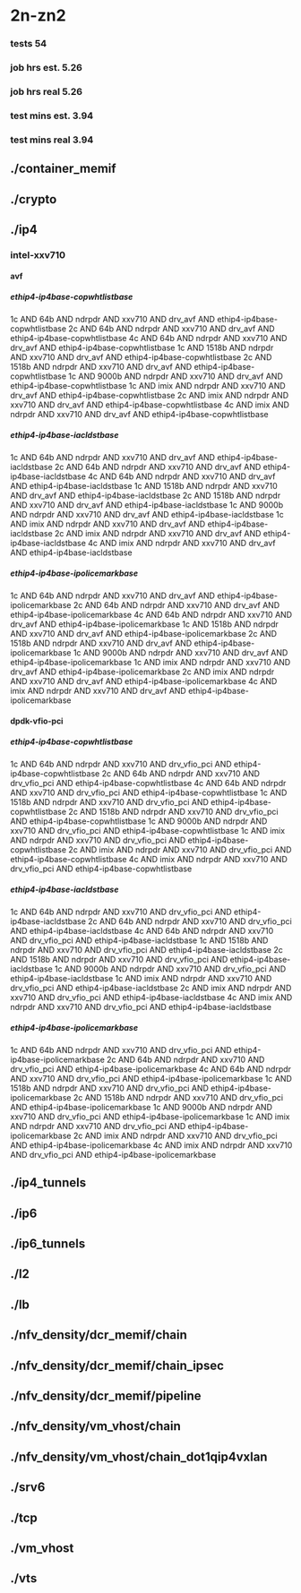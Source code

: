 # 2n-zn2
### tests 54
### job hrs est. 5.26
### job hrs real 5.26
### test mins est. 3.94
### test mins real 3.94
## ./container_memif
## ./crypto
## ./ip4
### intel-xxv710
#### avf
##### ethip4-ip4base-copwhtlistbase
1c AND 64b AND ndrpdr AND xxv710 AND drv_avf AND ethip4-ip4base-copwhtlistbase
2c AND 64b AND ndrpdr AND xxv710 AND drv_avf AND ethip4-ip4base-copwhtlistbase
4c AND 64b AND ndrpdr AND xxv710 AND drv_avf AND ethip4-ip4base-copwhtlistbase
1c AND 1518b AND ndrpdr AND xxv710 AND drv_avf AND ethip4-ip4base-copwhtlistbase
2c AND 1518b AND ndrpdr AND xxv710 AND drv_avf AND ethip4-ip4base-copwhtlistbase
1c AND 9000b AND ndrpdr AND xxv710 AND drv_avf AND ethip4-ip4base-copwhtlistbase
1c AND imix AND ndrpdr AND xxv710 AND drv_avf AND ethip4-ip4base-copwhtlistbase
2c AND imix AND ndrpdr AND xxv710 AND drv_avf AND ethip4-ip4base-copwhtlistbase
4c AND imix AND ndrpdr AND xxv710 AND drv_avf AND ethip4-ip4base-copwhtlistbase
##### ethip4-ip4base-iacldstbase
1c AND 64b AND ndrpdr AND xxv710 AND drv_avf AND ethip4-ip4base-iacldstbase
2c AND 64b AND ndrpdr AND xxv710 AND drv_avf AND ethip4-ip4base-iacldstbase
4c AND 64b AND ndrpdr AND xxv710 AND drv_avf AND ethip4-ip4base-iacldstbase
1c AND 1518b AND ndrpdr AND xxv710 AND drv_avf AND ethip4-ip4base-iacldstbase
2c AND 1518b AND ndrpdr AND xxv710 AND drv_avf AND ethip4-ip4base-iacldstbase
1c AND 9000b AND ndrpdr AND xxv710 AND drv_avf AND ethip4-ip4base-iacldstbase
1c AND imix AND ndrpdr AND xxv710 AND drv_avf AND ethip4-ip4base-iacldstbase
2c AND imix AND ndrpdr AND xxv710 AND drv_avf AND ethip4-ip4base-iacldstbase
4c AND imix AND ndrpdr AND xxv710 AND drv_avf AND ethip4-ip4base-iacldstbase
##### ethip4-ip4base-ipolicemarkbase
1c AND 64b AND ndrpdr AND xxv710 AND drv_avf AND ethip4-ip4base-ipolicemarkbase
2c AND 64b AND ndrpdr AND xxv710 AND drv_avf AND ethip4-ip4base-ipolicemarkbase
4c AND 64b AND ndrpdr AND xxv710 AND drv_avf AND ethip4-ip4base-ipolicemarkbase
1c AND 1518b AND ndrpdr AND xxv710 AND drv_avf AND ethip4-ip4base-ipolicemarkbase
2c AND 1518b AND ndrpdr AND xxv710 AND drv_avf AND ethip4-ip4base-ipolicemarkbase
1c AND 9000b AND ndrpdr AND xxv710 AND drv_avf AND ethip4-ip4base-ipolicemarkbase
1c AND imix AND ndrpdr AND xxv710 AND drv_avf AND ethip4-ip4base-ipolicemarkbase
2c AND imix AND ndrpdr AND xxv710 AND drv_avf AND ethip4-ip4base-ipolicemarkbase
4c AND imix AND ndrpdr AND xxv710 AND drv_avf AND ethip4-ip4base-ipolicemarkbase
#### dpdk-vfio-pci
##### ethip4-ip4base-copwhtlistbase
1c AND 64b AND ndrpdr AND xxv710 AND drv_vfio_pci AND ethip4-ip4base-copwhtlistbase
2c AND 64b AND ndrpdr AND xxv710 AND drv_vfio_pci AND ethip4-ip4base-copwhtlistbase
4c AND 64b AND ndrpdr AND xxv710 AND drv_vfio_pci AND ethip4-ip4base-copwhtlistbase
1c AND 1518b AND ndrpdr AND xxv710 AND drv_vfio_pci AND ethip4-ip4base-copwhtlistbase
2c AND 1518b AND ndrpdr AND xxv710 AND drv_vfio_pci AND ethip4-ip4base-copwhtlistbase
1c AND 9000b AND ndrpdr AND xxv710 AND drv_vfio_pci AND ethip4-ip4base-copwhtlistbase
1c AND imix AND ndrpdr AND xxv710 AND drv_vfio_pci AND ethip4-ip4base-copwhtlistbase
2c AND imix AND ndrpdr AND xxv710 AND drv_vfio_pci AND ethip4-ip4base-copwhtlistbase
4c AND imix AND ndrpdr AND xxv710 AND drv_vfio_pci AND ethip4-ip4base-copwhtlistbase
##### ethip4-ip4base-iacldstbase
1c AND 64b AND ndrpdr AND xxv710 AND drv_vfio_pci AND ethip4-ip4base-iacldstbase
2c AND 64b AND ndrpdr AND xxv710 AND drv_vfio_pci AND ethip4-ip4base-iacldstbase
4c AND 64b AND ndrpdr AND xxv710 AND drv_vfio_pci AND ethip4-ip4base-iacldstbase
1c AND 1518b AND ndrpdr AND xxv710 AND drv_vfio_pci AND ethip4-ip4base-iacldstbase
2c AND 1518b AND ndrpdr AND xxv710 AND drv_vfio_pci AND ethip4-ip4base-iacldstbase
1c AND 9000b AND ndrpdr AND xxv710 AND drv_vfio_pci AND ethip4-ip4base-iacldstbase
1c AND imix AND ndrpdr AND xxv710 AND drv_vfio_pci AND ethip4-ip4base-iacldstbase
2c AND imix AND ndrpdr AND xxv710 AND drv_vfio_pci AND ethip4-ip4base-iacldstbase
4c AND imix AND ndrpdr AND xxv710 AND drv_vfio_pci AND ethip4-ip4base-iacldstbase
##### ethip4-ip4base-ipolicemarkbase
1c AND 64b AND ndrpdr AND xxv710 AND drv_vfio_pci AND ethip4-ip4base-ipolicemarkbase
2c AND 64b AND ndrpdr AND xxv710 AND drv_vfio_pci AND ethip4-ip4base-ipolicemarkbase
4c AND 64b AND ndrpdr AND xxv710 AND drv_vfio_pci AND ethip4-ip4base-ipolicemarkbase
1c AND 1518b AND ndrpdr AND xxv710 AND drv_vfio_pci AND ethip4-ip4base-ipolicemarkbase
2c AND 1518b AND ndrpdr AND xxv710 AND drv_vfio_pci AND ethip4-ip4base-ipolicemarkbase
1c AND 9000b AND ndrpdr AND xxv710 AND drv_vfio_pci AND ethip4-ip4base-ipolicemarkbase
1c AND imix AND ndrpdr AND xxv710 AND drv_vfio_pci AND ethip4-ip4base-ipolicemarkbase
2c AND imix AND ndrpdr AND xxv710 AND drv_vfio_pci AND ethip4-ip4base-ipolicemarkbase
4c AND imix AND ndrpdr AND xxv710 AND drv_vfio_pci AND ethip4-ip4base-ipolicemarkbase
## ./ip4_tunnels
## ./ip6
## ./ip6_tunnels
## ./l2
## ./lb
## ./nfv_density/dcr_memif/chain
## ./nfv_density/dcr_memif/chain_ipsec
## ./nfv_density/dcr_memif/pipeline
## ./nfv_density/vm_vhost/chain
## ./nfv_density/vm_vhost/chain_dot1qip4vxlan
## ./srv6
## ./tcp
## ./vm_vhost
## ./vts
